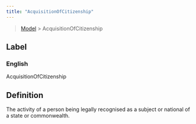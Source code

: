 ```yaml
---
title: "AcquisitionOfCitizenship"
---
```


> [Model](../../) > AcquisitionOfCitizenship

## Label

### English
AcquisitionOfCitizenship


## Definition
The activity of a person being legally recognised as a subject or national of a state or commonwealth. 


    
